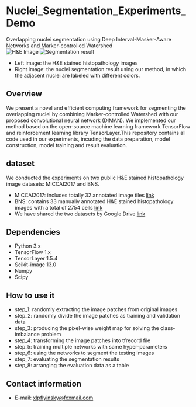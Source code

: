 # Nuclei_Segmentation_Experiments_Demo
Overlapping nuclei segmentation using Deep Interval-Masker-Aware Networks and Marker-controlled Watershed  
![H&E Image](https://github.com/appiek/Nuclei_Segmentation_Experiments_Demo/blob/master/160120_152.png?raw=true)
![Segmentation result](https://github.com/appiek/Nuclei_Segmentation_Experiments_Demo/blob/master/Slide_160120_152_fg_interval_marker_watershedrgb_result.png?raw=true)  

* Left image: the H&E stained histopathology images  
* Right image: the nuclei segmentation result using our method, in which the adjacent nuclei are labeled with different colors.

## Overview
We present a novel and efficient computing framework for segmenting the overlapping nuclei by combining Marker-controlled Watershed with our proposed convolutional neural network (DIMAN). 
We implemented our method based on the open-source machine learning framework TensorFlow  and reinforcement learning library TensorLayer.This repository contains all code used in our experiments, incuding the data preparation, model construction, model training and
result evaluation. 

## dataset
We conducted the experiments on two public H&E stained histopathology image datasets: MICCAI2017 and BNS.  

* MICCAI2017:  includes totally 32 annotated image tiles [link](http://miccai.cloudapp.net/competitions/)
* BNS: contains 33 manually annotated H&E stained histopathology
images with a total of 2754 cells [link](https://peterjacknaylor.github.io/)  
* We have shared the two datasets by Google Drive [link](https://drive.google.com/open?id=1-11wp70IAc-Ba-oI89qhtCa_VOXZ93Ls)

## Dependencies  
* Python 3.x
* TensorFlow 1.x
* TensorLayer 1.5.4
* Scikit-image 13.0
* Numpy
* Scipy

## How to use it  
* step_1: randomly extracting the image patches from original images 
* step_2: randomly divide the image patches as training and validation data
* step_3: producing the pixel-wise weight map for solving the class-imbalance problem
* step_4: transforming the image patches into tfrecord file
* step_5: training multiple networks with same hyper-parameters
* step_6: using the networks to segment the testing images
* step_7: evaluating the segmentation results 
* step_8: arranging the evaluation data as a table

## Contact information  
* E-mail: xlpflyinsky@foxmail.com
